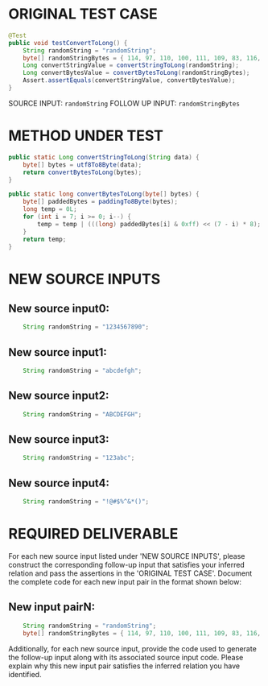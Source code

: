 # ORIGINAL TEST CASE
```java
@Test
public void testConvertToLong() {
    String randomString = "randomString";
    byte[] randomStringBytes = { 114, 97, 110, 100, 111, 109, 83, 116, 114, 105, 110, 103 };
    Long convertStringValue = convertStringToLong(randomString);
    Long convertBytesValue = convertBytesToLong(randomStringBytes);
    Assert.assertEquals(convertStringValue, convertBytesValue);
}

```
SOURCE INPUT: `randomString`
FOLLOW UP INPUT: `randomStringBytes`


# METHOD UNDER TEST
```java
public static Long convertStringToLong(String data) {
    byte[] bytes = utf8To8Byte(data);
    return convertBytesToLong(bytes);
}

public static long convertBytesToLong(byte[] bytes) {
    byte[] paddedBytes = paddingTo8Byte(bytes);
    long temp = 0L;
    for (int i = 7; i >= 0; i--) {
        temp = temp | (((long) paddedBytes[i] & 0xff) << (7 - i) * 8);
    }
    return temp;
}

```


# NEW SOURCE INPUTS
## New source input0:
```java
    String randomString = "1234567890";
```

## New source input1:
```java
    String randomString = "abcdefgh";
```

## New source input2:
```java
    String randomString = "ABCDEFGH";
```

## New source input3:
```java
    String randomString = "123abc";
```

## New source input4:
```java
    String randomString = "!@#$%^&*()";
```



# REQUIRED DELIVERABLE
For each new source input listed under 'NEW SOURCE INPUTS', please construct the corresponding follow-up input that satisfies your inferred relation and pass the assertions in the 'ORIGINAL TEST CASE'. Document the complete code for each new input pair in the format shown below:
## New input pairN:
```java
    String randomString = "randomString";
    byte[] randomStringBytes = { 114, 97, 110, 100, 111, 109, 83, 116, 114, 105, 110, 103 };
```

Additionally, for each new source input, provide the code used to generate the follow-up input along with its associated source input code. Please explain why this new input pair satisfies the inferred relation you have identified.
